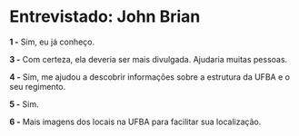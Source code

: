 Entrevistado: John Brian
========================


**1 -** Sim, eu já conheço.

**3 -** Com certeza, ela deveria ser mais divulgada. Ajudaria muitas pessoas.

**4 -** Sim, me ajudou a descobrir informações sobre a estrutura da UFBA e o seu regimento.

**5 -** Sim.

**6 -** Mais imagens dos locais na UFBA para facilitar sua localização.
